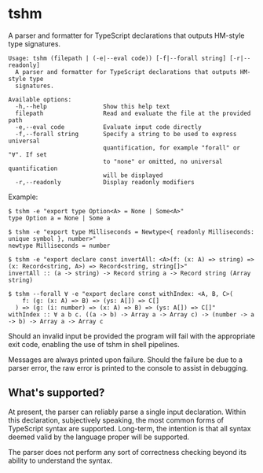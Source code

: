 # tshm

A parser and formatter for TypeScript declarations that outputs HM-style type signatures.

```
Usage: tshm (filepath | (-e|--eval code)) [-f|--forall string] [-r|--readonly]
  A parser and formatter for TypeScript declarations that outputs HM-style type
  signatures.

Available options:
  -h,--help                Show this help text
  filepath                 Read and evaluate the file at the provided path
  -e,--eval code           Evaluate input code directly
  -f,--forall string       Specify a string to be used to express universal
                           quantification, for example "forall" or "∀". If set
                           to "none" or omitted, no universal quantification
                           will be displayed
  -r,--readonly            Display readonly modifiers
```

Example:

```
$ tshm -e "export type Option<A> = None | Some<A>"
type Option a = None | Some a

$ tshm -e "export type Milliseconds = Newtype<{ readonly Milliseconds: unique symbol }, number>"
newtype Milliseconds = number

$ tshm -e "export declare const invertAll: <A>(f: (x: A) => string) => (x: Record<string, A>) => Record<string, string[]>"
invertAll :: (a -> string) -> Record string a -> Record string (Array string)

$ tshm --forall ∀ -e "export declare const withIndex: <A, B, C>(
    f: (g: (x: A) => B) => (ys: A[]) => C[]
  ) => (g: (i: number) => (x: A) => B) => (ys: A[]) => C[]"
withIndex :: ∀ a b c. ((a -> b) -> Array a -> Array c) -> (number -> a -> b) -> Array a -> Array c
```

Should an invalid input be provided the program will fail with the appropriate exit code, enabling the use of tshm in shell pipelines.

Messages are always printed upon failure. Should the failure be due to a parser error, the raw error is printed to the console to assist in debugging.

## What's supported?

At present, the parser can reliably parse a single input declaration. Within this declaration, subjectively speaking, the most common forms of TypeScript syntax are supported. Long-term, the intention is that all syntax deemed valid by the language proper will be supported.

The parser does not perform any sort of correctness checking beyond its ability to understand the syntax.

